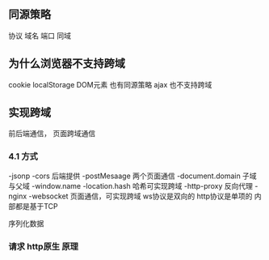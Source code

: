 
## 同源策略
协议 域名 端口     同域

## 为什么浏览器不支持跨域
cookie localStorage
DOM元素 也有同源策略
ajax 也不支持跨域

## 实现跨域
前后端通信， 页面跨域通信

### 4.1 方式
-jsonp
-cors   后端提供
-postMesaage  两个页面通信
-document.domain 子域与父域
-window.name
-location.hash 哈希可实现跨域
-http-proxy  反向代理
-nginx
-websocket 页面通信，可实现跨域       ws协议是双向的 http协议是单项的 内部都是基于TCP

序列化数据

### 请求 http原生 原理